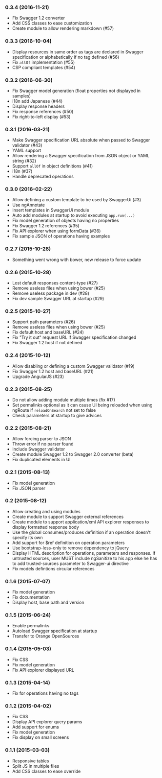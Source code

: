 ### 0.3.4 (2016-11-21)

 * Fix Swagger 1.2 converter
 * Add CSS classes to ease customization
 * Create module to allow rendering markdown (#57)

### 0.3.3 (2016-10-04)

 * Display resources in same order as tags are declared in Swagger specification or alphabetically if no tag defined (#56)
 * Fix `allOf` implementation (#55)
 * CSP compliant templates (#54)

### 0.3.2 (2016-06-30)

 * Fix Swagger model generation (float properties not displayed in samples)
 * i18n add Japanese (#44)
 * Display response headers
 * Fix response references (#50)
 * Fix right-to-left display (#53)

### 0.3.1 (2016-03-21)

 * Make Swagger specification URL absolute when passed to Swagger validator (#43)
 * YAML support
 * Allow rendering a Swagger specification from JSON object or YAML string (#32)
 * Support `allOf` in object definitions (#41)
 * i18n (#37)
 * Handle deprecated operations

### 0.3.0 (2016-02-22)

 * Allow defining a custom template to be used by SwaggerUi (#3)
 * Use ngAnnotate
 * Insert templates in SwaggerUi module
 * Auto add modules at startup to avoid executing `app.run(...)`
 * Fix model generation of objects having no properties
 * Fix Swagger 1.2 references (#35)
 * Fix API explorer when using formData (#36)
 * Fix sample JSON of operations having examples

### 0.2.7 (2015-10-28)

 * Something went wrong with bower, new release to force update

### 0.2.6 (2015-10-28)

 * Lost default responses content-type (#27)
 * Remove useless files when using bower (#25)
 * Remove useless package in dev (#28)
 * Fix dev sample Swagger URL at startup (#29)

### 0.2.5 (2015-10-27)

 * Support path parameters (#26)
 * Remove useless files when using bower (#25)
 * Fix default host and baseURL (#24)
 * Fix "Try it out" request URL if Swagger specification changed
 * Fix Swagger 1.2 host if not defined

### 0.2.4 (2015-10-12)

 * Allow disabling or defining a custom Swagger validator (#19)
 * Fix Swagger 1.2 host and baseURL (#21)
 * Upgrade AngularJS (#23)

### 0.2.3 (2015-08-25)

 * Do not allow adding module multiple times (fix #17)
 * Set permalinks optional as it can cause UI being reloaded when using ngRoute if `reloadOnSearch` not set to false
 * Check parameters at startup to give advices

### 0.2.2 (2015-08-21)

 * Allow forcing parser to JSON
 * Throw error if no parser found
 * Include Swagger validator
 * Create module Swagger 1.2 to Swagger 2.0 converter (beta)
 * Fix duplicated elements in UI

### 0.2.1 (2015-08-13)

 * Fix model generation
 * Fix JSON parser

### 0.2 (2015-08-12)

 * Allow creating and using modules
 * Create module to support Swagger external references
 * Create module to support application/xml API explorer responses to display formatted response body
 * Use the global consumes/produces definition if an operation doesn't specify its own
 * Add support for $ref definition on operation parameters
 * Use bootstrap-less-only to remove dependency to jQuery
 * Display HTML description for operations, parameters and responses. If untrusted sources, user MUST include ngSanitize to his app else he has to add trusted-sources parameter to Swagger-ui directive
 * Fix models defintions circular references

### 0.1.6 (2015-07-07)

 * Fix model generation
 * Fix documentation
 * Display host, base path and version

### 0.1.5 (2015-06-24)

 * Enable permalinks
 * Autoload Swagger specification at startup
 * Transfer to Orange OpenSources

### 0.1.4 (2015-05-03)

 * Fix CSS
 * Fix model generation
 * Fix API explorer displayed URL

### 0.1.3 (2015-04-14)

 * Fix for operations having no tags

### 0.1.2 (2015-04-02)

 * Fix CSS
 * Display API explorer query params
 * Add support for enums
 * Fix model generation
 * Fix display on small screens

### 0.1.1 (2015-03-03)

 * Responsive tables
 * Split JS in multiple files
 * Add CSS classes to ease override
